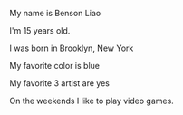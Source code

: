 My name is Benson Liao

I'm 15 years old.

I was born in Brooklyn, New York

My favorite color is blue

My favorite 3 artist are yes

On the weekends I like to play video games.

